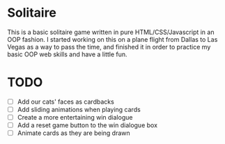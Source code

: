 # Solitaire

This is a basic solitaire game written in pure HTML/CSS/Javascript in an OOP fashion. I started working on this on a plane flight from Dallas to Las Vegas as a way to pass the time, and finished it in order to practice my basic OOP web skills and have a little fun.

# TODO
- [ ] Add our cats' faces as cardbacks
- [ ] Add sliding animations when playing cards
- [ ] Create a more entertaining win dialogue
- [ ] Add a reset game button to the win dialogue box
- [ ] Animate cards as they are being drawn
